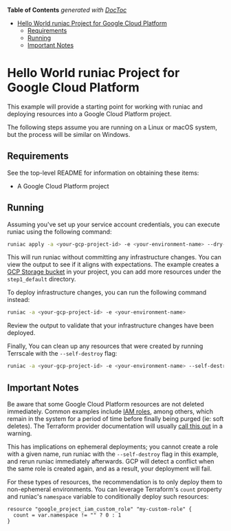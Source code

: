 <!-- START doctoc generated TOC please keep comment here to allow auto update -->
<!-- DON'T EDIT THIS SECTION, INSTEAD RE-RUN doctoc TO UPDATE -->
**Table of Contents**  *generated with [DocToc](https://github.com/thlorenz/doctoc)*

- [Hello World runiac Project for Google Cloud Platform](#hello-world-runiac-project-for-google-cloud-platform)
  - [Requirements](#requirements)
  - [Running](#running)
  - [Important Notes](#important-notes)

<!-- END doctoc generated TOC please keep comment here to allow auto update -->

# Hello World runiac Project for Google Cloud Platform

This example will provide a starting point for working with runiac and deploying resources into
a Google Cloud Platform project.

The following steps assume you are running on a Linux or macOS system, but the process will be similar on Windows.

## Requirements

See the top-level README for information on obtaining these items:

- A Google Cloud Platform project

## Running

Assuming you've set up your service account credentials, you can execute runiac using the following command:

```bash
runiac apply -a <your-gcp-project-id> -e <your-environment-name> --dry-run
```

This will run runiac without committing any infrastructure changes. You can view the output to see if it aligns with expectations. The example
creates a [GCP Storage bucket](https://registry.terraform.io/providers/hashicorp/google/latest/docs/resources/storage_bucket) in your project,
you can add more resources under the `step1_default` directory.

To deploy infrastructure changes, you can run the following command instead:

```bash
runiac -a <your-gcp-project-id> -e <your-environment-name>
```

Review the output to validate that your infrastructure changes have been deployed.

Finally, You can clean up any resources that were created by running Terrscale with the `--self-destroy` flag:

```bash
runiac -a <your-gcp-project-id> -e <your-environment-name> --self-destroy
```

## Important Notes

Be aware that some Google Cloud Platform resources are not deleted immediately. Common examples include [IAM roles](https://cloud.google.com/iam/docs/creating-custom-roles#deleting-custom-role), among others, which remain in the system for a period of time before finally being purged 
(ie: soft deletes). The Terraform provider documentation will usually [call this out](https://registry.terraform.io/providers/hashicorp/google/latest/docs/resources/google_project_iam_custom_role) in a warning.

This has implications on ephemeral deployments; you cannot create a role with a given name, run runiac with the `--self-destroy` flag
in this example, and rerun runiac immediately afterwards. GCP will detect a conflict when the same role is created again, and as a result, your
deployment will fail.

For these types of resources, the recommendation is to only deploy them to non-ephemeral environments. You can leverage Terraform's `count` property
and runiac's `namespace` variable to conditionally deploy such resources:

```hcl-terraform
resource "google_project_iam_custom_role" "my-custom-role" {
  count = var.namespace != "" ? 0 : 1
}
```